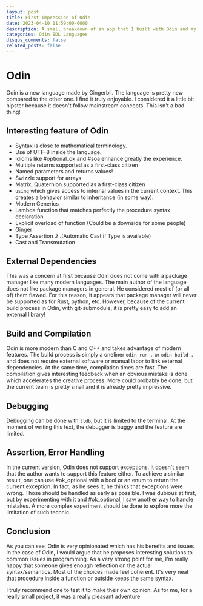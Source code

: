```yaml
---
layout: post
title: First Impression of Odin
date: 2023-04-10 11:59:00-0000
description: A small breakdown of an app that I built with Odin and my half-baked opinion on the language
categories: Odin SDL Languages
disqus_comments: false
related_posts: false
---
```


# Odin

Odin is a new language made by Gingerbil. The language is pretty new compared to the other one. I find it truly enjoyable. I considered it a little bit hipster because it doesn't follow mainstream concepts. This isn't a bad thing! 

## Interesting feature of Odin

- Syntax is close to mathematical terminology.
- Use of UTF-8 inside the language.
- Idioms like #optional_ok and #soa enhance greatly the experience.
- Multiple returns supported as a first-class citizen
- Named parameters and returns values!
- Swizzle support for arrays
- Matrix, Quaternion supported as a first-class citizen
- `using` which gives access to internal values in the current context. This creates a behavior similar to inheritance (in some way).
- Modern Generics
- Lambda function that matches perfectly the procedure syntax declaration
- Explicit overload of function (Could be a downside for some people)
- Ginger
- Type Assertion .? .(Automatic Cast if Type is available)
- Cast and Transmutation


## External Dependencies

This was a concern at first because Odin does not come with a package manager like many modern languages. The main author of the language does not like package managers in general. He considered most of (or all of) them flawed. For this reason, it appears that package manager will never be supported as for Rust, python, etc. However, because of the current build process in Odin, with git-submodule, it is pretty easy to add an external library!

## Build and Compilation

Odin is more modern than C and C++ and takes advantage of modern features. The build process is simply a oneliner `odin run .` or `odin build .` and does not require external software or manual labor to link external dependencies. At the same time, compilation times are fast. The compilation gives interesting feedback when an obvious mistake is done which accelerates the creative process. More could probably be done, but the current team is pretty small and it is already pretty impressive.

## Debugging

Debugging can be done with `lldb`, but it is limited to the terminal. At the moment of writing this text, the debugger is buggy and the feature are limited.

## Assertion, Error Handling

In the current version, Odin does not support exceptions. It doesn't seem that the author wants to support this feature either. To achieve a similar result, one can use #ok_optional with a bool or an enum to return the current exception.  In fact, as he sees it, he thinks that exceptions were wrong. Those should be handled as early as possible. I was dubious at first, but by experimenting with it and #ok_optional, I saw another way to handle mistakes. A more complex experiment should be done to explore more the limitation of such technic.

## Conclusion

As you can see, Odin is very opinionated which has his benefits and issues. In the case of Odin, I would argue that he proposes interesting solutions to common issues in programming. As a very strong point for me, I'm really happy that someone gives enough reflection on the actual syntax/semantics. Most of the choices made feel coherent. It's very neat that procedure inside a function or outside keeps the same syntax.

I truly recommend one to test it to make their own opinion. As for me, for a really small project, it was a really pleasant adventure
